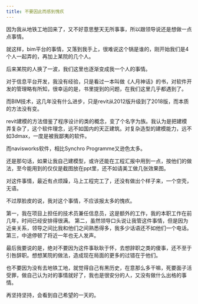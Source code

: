 ```yaml
---
title: 不要因此而感到愧疚
---
```


因为我从地铁工地回来了，又不好意思整天无所事事，所以跟领导说还是想做一点点事情。

就这样，bim平台的事情，又落到我手上，很难说这个锅是谁的，刚开始我们是4个人一起弄的，再加上某院的几个人。

后来某院的人换了一波，我们这里也逐渐变成我一个人的事情。

对于信息平台开发，我没有经验，只是看过一本叫做《人月神话》的书，对软件开发的管理略有所知，很幸运的是，书里提到的问题，在我们这里几乎都遇到了。

而BIM技术，这几年没有什么进步，只是revit从2012版升级到了2018版，而本质的方法没有变。

revit建模的方法借鉴了程序设计的类的概念，变了个名字为族。我认为是把建模弄复杂了，这个软件理念，远不如国内的天正建筑。对复杂造型的建模能力，远不如3dmax，一度是被我鄙夷的软件。

而navisworks软件，相比Synchro Programme又逊色太多。

还是那句话，如果让我自己建模型，或许还能在工程汇报中用到一点，按他们的做法，至今能用到的仅仅是截图放在ppt里，还不如请美工做几张效果图。

对这件事情，最近有点烦躁，马上工程完工了，还没有做出个样子来，一个空壳，无语。

不过厚脸皮的说，我对这个事情，不应该报太多的愧疚。

第一，我在项目上担任的技术员兼任信息员，这是额外的工作，我的本职工作在前几年，时间已经安排得很满。
第二，虽然领导口头说让我管这件事情，但是因为近亲关系，领导之间比我和他们之间熟悉得多，我多少话语还不如他们一个电话。
第三，中途停顿了将近一年也无人发声。

最后我要说的是，绝对不要因为这件事耿耿于怀，去想辞职之类的傻事，还不至于引咎辞职。想想某院的做法，造成现在局面的更多的过错在于他们。

也不要因为没有去地铁工地，就觉得自己有黑历史，在意那么多干嘛，死要面子活受罪，做自己认为对的事情就好了，我也是很安分的人，又没有做什么出格的事情。

再坚持坚持，会看到自己希望的一天的。